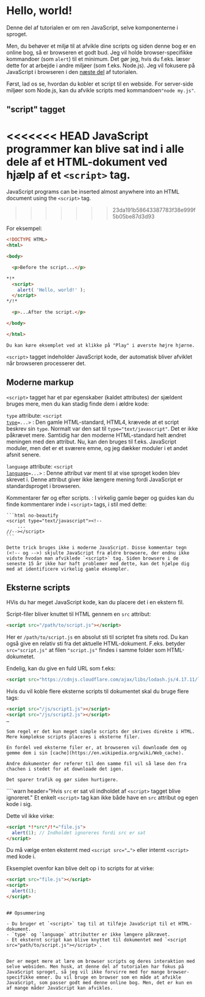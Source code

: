 # Hello, world!

Denne del af tutorialen er om ren JavaScript, selve komponenterne i sproget.

Men, du behøver et miljø til at afvikle dine scripts og siden denne bog er en online bog, så er browseren et godt bud. Jeg vil holde browser-specifikke kommandoer (som `alert`) til et minimum. Det gør jeg, hvis du f.eks. læser dette for at arbejde i andre miljøer (som f.eks. Node.js). Jeg vil fokusere på JavaScript i browseren i den [næste del](/ui) af tutorialen.

Først, lad os se, hvordan du kobler et script til en webside. For server-side miljøer som Node.js, kan du afvikle scripts med kommandoen`"node my.js"`.


## "script" tagget

<<<<<<< HEAD
JavaScript programmer kan blive sat ind i alle dele af et HTML-dokument ved hjælp af et `<script>` tag.
=======
JavaScript programs can be inserted almost anywhere into an HTML document using the `<script>` tag.
>>>>>>> 23da191b58643387783f38e999f5b05be87d3d93

For eksempel:

```html run height=100
<!DOCTYPE HTML>
<html>

<body>

  <p>Before the script...</p>

*!*
  <script>
    alert( 'Hello, world!' );
  </script>
*/!*

  <p>...After the script.</p>

</body>

</html>
```

```online
Du kan køre eksemplet ved at klikke på "Play" i øverste højre hjørne.
```

`<script>` tagget indeholder JavaScript kode, der automatisk bliver afviklet når browseren processerer det.


## Moderne markup

`<script>` tagget har et par egenskaber (kaldet attributes) der sjældent bruges mere, men du kan stadig finde dem i ældre kode:

`type` attribute: <code>&lt;script <u>type</u>=...&gt;</code>
: Den gamle HTML-standard, HTML4, krævede at et script beskrev sin `type`. Normalt var den sat til `type="text/javascript"`. Det er ikke påkrævet mere. Samtidig har den moderne HTML-standard helt ændret meningen med den attribut. Nu, kan den bruges til f.eks. JavaScript moduler, men det er et sværere emne, og jeg dækker moduler i et andet afsnit senere.

`language` attribute: <code>&lt;script <u>language</u>=...&gt;</code>
: Denne attribut var ment til at vise sproget koden blev skrevet i. Denne attribut giver ikke længere mening fordi JavaScript er standardsproget i browseren.

Kommentarer før og efter scripts.
: I virkelig gamle bøger og guides kan du finde kommentarer inde i `<script>` tags, i stil med dette:

    ```html no-beautify
    <script type="text/javascript"><!--
        ...
    //--></script>
    ```

    Dette trick bruges ikke i moderne JavaScript. Disse kommentar tegn (<!-- og -->) skjulte JavaScript fra ældre browsere, der endnu ikke vidste hvodan man afviklede `<script>` tag. Siden browsere i de seneste 15 år ikke har haft problemer med dette, kan det hjælpe dig med at identificere virkelig gamle eksempler.


## Eksterne scripts

HVis du har meget JavaScript kode, kan du placere det i en ekstern fil.

Script-filer bliver knuttet til HTML gennem en `src` attribut:

```html
<script src="/path/to/script.js"></script>
```

Her er `/path/to/script.js` en absolut sti til scriptet fra sitets rod. Du kan også give en relativ sti fra det aktuelle HTML-dokument. F.eks. betyder `src="script.js"` at filen `"script.js"` findes i samme folder som HTML-dokumetet.

Endelig, kan du give en fuld URL som f.eks:

```html
<script src="https://cdnjs.cloudflare.com/ajax/libs/lodash.js/4.17.11/lodash.js"></script>
```

Hvis du vil koble flere eksterne scripts til dokumentet skal du bruge flere tags:

```html
<script src="/js/script1.js"></script>
<script src="/js/script2.js"></script>
…
```

```smart
Som regel er det kun meget simple scripts der skrives direkte i HTML. Mere komplekse scripts placeres i eksterne filer.

En fordel ved eksterne filer er, at browseren vil downloade dem og gemme dem i sin [cache](https://en.wikipedia.org/wiki/Web_cache).

Andre dokumenter der referer til den samme fil vil så læse den fra chachen i stedet for at downloade det igen.

Det sparer trafik og gør siden hurtigere.
```

````warn header="Hvis `src` er sat vil indholdet af `<script>` tagget blive ignoreret."
Et enkelt `<script>` tag kan ikke både have en `src` attribut og egen kode i sig.

Dette vil ikke virke:

```html
<script *!*src*/!*="file.js">
  alert(1); // Indholdet ignoreres fordi src er sat
</script>
```

Du må vælge enten eksternt med `<script src="…">` eller internt `<script>` med kode i.

Eksemplet ovenfor kan blive delt op i to scripts for at virke:

```html
<script src="file.js"></script>
<script>
  alert(1);
</script>
```
````

## Opsummering

- Du bruger et `<script>` tag til at tilføje JavaScript til et HTML-dokument.
- `type` og `language` attributter er ikke længere påkrævet.
- Et eksternt script kan blive knyttet til dokumentet med `<script src="path/to/script.js"></script>`.


Der er meget mere at lære om browser scripts og deres interaktion med selve websiden. Men husk, at denne del af tutorialen har fokus på JavaScript sproget, så jeg vil ikke forvirre med for mange browser-specifikke emner. Du vil bruge en browser som en måde at afvikle JavaScript, som passer godt med denne online bog. Men, det er kun en af mange måder JavaScript kan afvikles.
